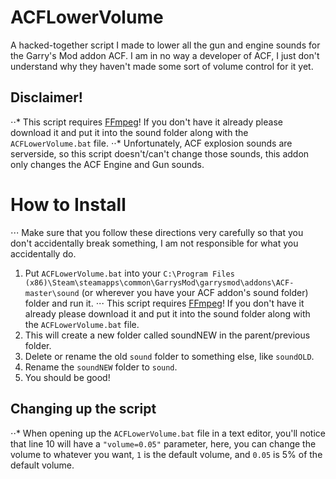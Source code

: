 # ACFLowerVolume
 A hacked-together script I made to lower all the gun and engine sounds for the Garry's Mod addon ACF. I am in no way a developer of ACF, I just don't understand why they haven't made some sort of volume control for it yet.


## Disclaimer!
⋅⋅* This script requires [FFmpeg](https://ffmpeg.org/download.html "FFmpeg's Download Page")! If you don't have it already please download it and put it into the sound folder along with the `ACFLowerVolume.bat` file.
⋅⋅* Unfortunately, ACF explosion sounds are serverside, so this script doesn't/can't change those sounds, this addon only changes the ACF Engine and Gun sounds.


# How to Install
⋅⋅⋅ Make sure that you follow these directions very carefully so that you don't accidentally break something, I am not responsible for what you accidentally do.
1. Put `ACFLowerVolume.bat` into your `C:\Program Files (x86)\Steam\steamapps\common\GarrysMod\garrysmod\addons\ACF-master\sound` (or wherever you have your ACF addon's sound folder) folder and run it.
⋅⋅⋅ This script requires [FFmpeg](https://ffmpeg.org/download.html "FFmpeg's Download Page")! If you don't have it already please download it and put it into the sound folder along with the `ACFLowerVolume.bat` file.
2. This will create a new folder called soundNEW in the parent/previous folder.
3. Delete or rename the old `sound` folder to something else, like `soundOLD`.
4. Rename the `soundNEW` folder to `sound`.
5. You should be good!


## Changing up the script
⋅⋅* When opening up the `ACFLowerVolume.bat` file in a text editor, you'll notice that line 10 will have a `"volume=0.05"` parameter, here, you can change the volume to whatever you want, `1` is the default volume, and `0.05` is 5% of the default volume.